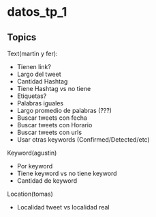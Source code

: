 # datos_tp_1

## Topics

Text(martin y fer):
 * Tienen link?
 * Largo del tweet
 * Cantidad Hashtag
 * Tiene Hashtag vs no tiene
 * Etiquetas?
 * Palabras iguales
 * Largo promedio de palabras (???)
 * Buscar tweets con fecha
 * Buscar tweets con Horario
 * Buscar tweets con urls
 * Usar otras keywords (Confirmed/Detected/etc)
 

Keyword(agustin)
  * Por keyword
  * Tiene keyword vs no tiene keyword
  * Cantidad de keyword
  
  
Location(tomas)
  * Localidad tweet vs localidad real
 

